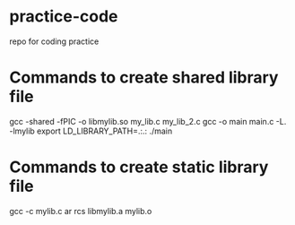 # practice-code
repo for coding practice

# Commands to create shared library file
gcc -shared -fPIC -o libmylib.so my_lib.c my_lib_2.c
gcc -o main main.c -L. -lmylib
export LD_LIBRARY_PATH=.:.:
./main

# Commands to create static library file
gcc -c mylib.c
ar rcs libmylib.a mylib.o

